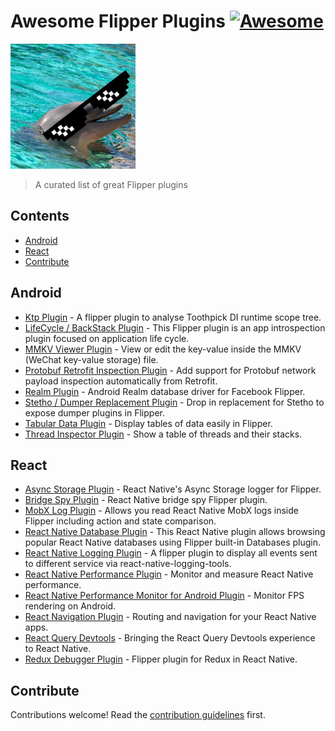 # Awesome Flipper Plugins [![Awesome](https://awesome.re/badge.svg)](https://awesome.re)

<img src="header.jpg" width="200"/>

> A curated list of great Flipper plugins


## Contents

- [Android](#android)
- [React](#react)
- [Contribute](#contribute)

## Android

- [Ktp Plugin](https://github.com/afaucogney/flipper-ktp) - A flipper plugin to analyse Toothpick DI runtime scope tree.
- [LifeCycle / BackStack Plugin](https://github.com/afaucogney/flipper-backstack) - This Flipper plugin is an app introspection plugin focused on application life cycle.
- [MMKV Viewer Plugin](https://github.com/ddyos/flipper-plugin-mmkv-viewer) - View or edit the key-value inside the MMKV (WeChat key-value storage) file.
- [Protobuf Retrofit Inspection Plugin](https://github.com/hbmartin/protobuf_java_to_protobufjs) - Add support for Protobuf network payload inspection automatically from Retrofit.
- [Realm Plugin](https://github.com/kamgurgul/Flipper-Realm) - Android Realm database driver for Facebook Flipper.
- [Stetho / Dumper Replacement Plugin](https://github.com/hbmartin/flipper-plugin-stetho) - Drop in replacement for Stetho to expose dumper plugins in Flipper.
- [Tabular Data Plugin](https://github.com/hbmartin/flipper-plugin-tabular) - Display tables of data easily in Flipper.
- [Thread Inspector Plugin](https://github.com/s1rius/android-thread-inspector) - Show a table of threads and their stacks.

## React

- [Async Storage Plugin](https://github.com/Fausto95/rn-async-storage-flipper) - React Native's Async Storage logger for Flipper.
- [Bridge Spy Plugin](https://github.com/sylvanaar/flipper-plugin-bridgespy) - React Native bridge spy Flipper plugin.
- [MobX Log Plugin](https://github.com/khorark/mobx-flipper) - Allows you read React Native MobX logs inside Flipper including action and state comparison.
- [React Native Database Plugin](https://github.com/panz3r/react-native-flipper-databases) - This React Native plugin allows browsing popular React Native databases using Flipper built-in Databases plugin.
- [React Native Logging Plugin](https://github.com/imranMnts/flipper-plugin-react-native-logging-tools) - A flipper plugin to display all events sent to different service via react-native-logging-tools.
- [React Native Performance Plugin](https://github.com/oblador/react-native-performance) - Monitor and measure React Native performance.
- [React Native Performance Monitor for Android Plugin](https://github.com/bamlab/react-native-performance) - Monitor FPS rendering on Android.
- [React Navigation Plugin](https://github.com/react-navigation/react-navigation) - Routing and navigation for your React Native apps.
- [React Query Devtools](https://github.com/bgaleotti/react-query-native-devtools) - Bringing the React Query Devtools experience to React Native.
- [Redux Debugger Plugin](https://github.com/jk-gan/flipper-plugin-redux-debugger) - Flipper plugin for Redux in React Native.


## Contribute

Contributions welcome! Read the [contribution guidelines](contributing.md) first.
